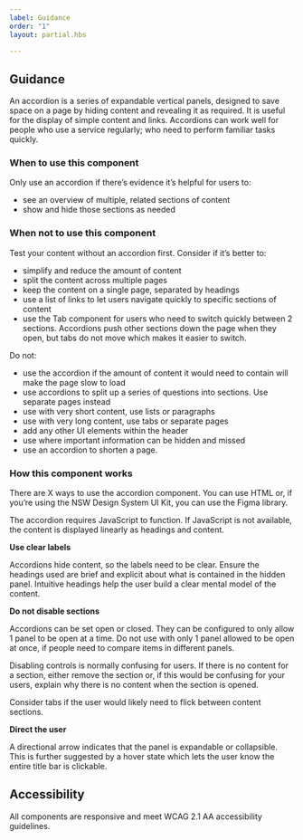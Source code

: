```yaml
---
label: Guidance
order: "1"
layout: partial.hbs

---
```

## Guidance

An accordion is a series of expandable vertical panels, designed to save space on a page by hiding content and revealing it as required. It is useful for the display of simple content and links. Accordions can work well for people who use a service regularly; who need to perform familiar tasks quickly.

### When to use this component

Only use an accordion if there’s evidence it’s helpful for users to:

* see an overview of multiple, related sections of content
* show and hide those sections as needed

### When not to use this component

Test your content without an accordion first. Consider if it’s better to:

* simplify and reduce the amount of content
* split the content across multiple pages
* keep the content on a single page, separated by headings
* use a list of links to let users navigate quickly to specific sections of content
* use the Tab component for users who need to switch quickly between 2 sections. Accordions push other sections down the page when they open, but tabs do not move which makes it easier to switch.

Do not:

* use the accordion if the amount of content it would need to contain will make the page slow to load
* use accordions to split up a series of questions into sections. Use separate pages instead
* use with very short content, use lists or paragraphs
* use with very long content, use tabs or separate pages
* add any other UI elements within the header
* use where important information can be hidden and missed
* use an accordion to shorten a page.

### How this component works

There are X ways to use the accordion component. You can use HTML or, if you’re using the NSW Design System UI Kit, you can use the Figma library.

The accordion requires JavaScript to function. If JavaScript is not available, the content is displayed linearly as headings and content.

**Use clear labels**

Accordions hide content, so the labels need to be clear. Ensure the headings used are brief and explicit about what is contained in the hidden panel. Intuitive headings help the user build a clear mental model of the content.

**Do not disable sections**

Accordions can be set open or closed. They can be configured to only allow 1 panel to be open at a time. Do not use with only 1 panel allowed to be open at once, if people need to compare items in different panels.

Disabling controls is normally confusing for users. If there is no content for a section, either remove the section or, if this would be confusing for your users, explain why there is no content when the section is opened.

Consider tabs if the user would likely need to flick between content sections.

**Direct the user**

A directional arrow indicates that the panel is expandable or collapsible. This is further suggested by a hover state which lets the user know the entire title bar is clickable.

## Accessibility

All components are responsive and meet WCAG 2.1 AA accessibility guidelines.